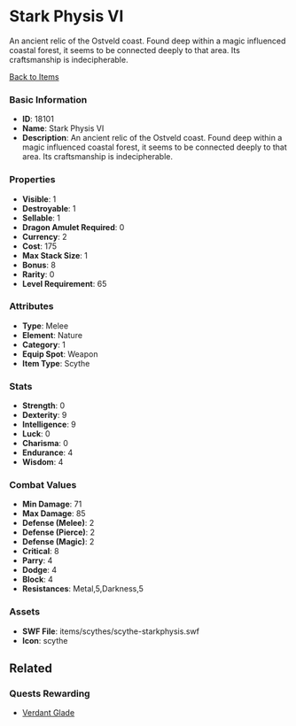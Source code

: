 # Stark Physis VI

An ancient relic of the Ostveld coast. Found deep within a magic influenced coastal forest, it seems to be connected deeply to that area. Its craftsmanship is indecipherable.

[Back to Items](../items.md)

### Basic Information

- **ID**: 18101
- **Name**: Stark Physis VI
- **Description**: An ancient relic of the Ostveld coast. Found deep within a magic influenced coastal forest, it seems to be connected deeply to that area. Its craftsmanship is indecipherable.

### Properties

- **Visible**: 1
- **Destroyable**: 1
- **Sellable**: 1
- **Dragon Amulet Required**: 0
- **Currency**: 2
- **Cost**: 175
- **Max Stack Size**: 1
- **Bonus**: 8
- **Rarity**: 0
- **Level Requirement**: 65

### Attributes

- **Type**: Melee
- **Element**: Nature
- **Category**: 1
- **Equip Spot**: Weapon
- **Item Type**: Scythe

### Stats

- **Strength**: 0
- **Dexterity**: 9
- **Intelligence**: 9
- **Luck**: 0
- **Charisma**: 0
- **Endurance**: 4
- **Wisdom**: 4

### Combat Values

- **Min Damage**: 71
- **Max Damage**: 85
- **Defense (Melee)**: 2
- **Defense (Pierce)**: 2
- **Defense (Magic)**: 2
- **Critical**: 8
- **Parry**: 4
- **Dodge**: 4
- **Block**: 4
- **Resistances**: Metal,5,Darkness,5

### Assets

- **SWF File**: items/scythes/scythe-starkphysis.swf
- **Icon**: scythe

## Related

### Quests Rewarding

- [Verdant Glade](../quests/1516-verdant-glade.md)

